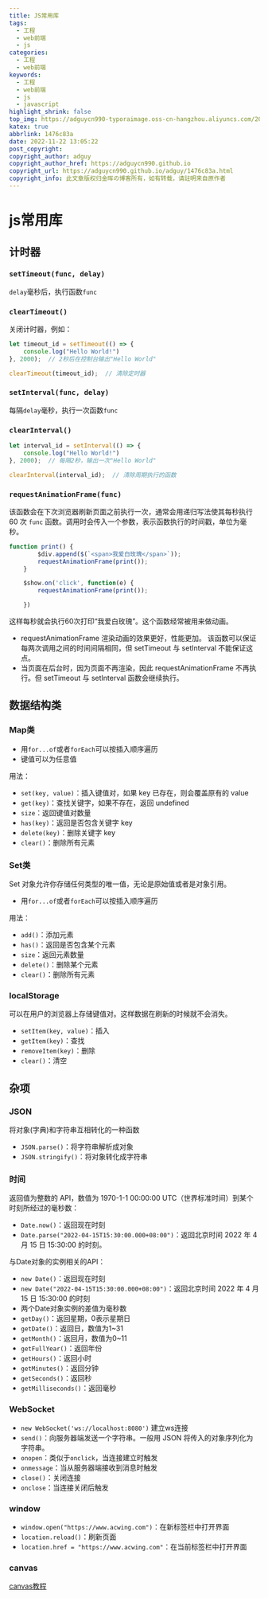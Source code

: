 ```yaml
---
title: JS常用库
tags:
  - 工程
  - web前端
  - js
categories:
  - 工程
  - web前端
keywords:
  - 工程
  - web前端
  - js
  - javascript
highlight_shrink: false
top_img: https://adguycn990-typoraimage.oss-cn-hangzhou.aliyuncs.com/202211232358703.webp
katex: true
abbrlink: 1476c83a
date: 2022-11-22 13:05:22
post_copyright:
copyright_author: adguy
copyright_author_href: https://adguycn990.github.io
copyright_url: https://adguycn990.github.io/adguy/1476c83a.html
copyright_info: 此文章版权归金晖の博客所有，如有转载，请註明来自原作者
---
```


# js常用库

## 计时器

### `setTimeout(func, delay)`

`delay`毫秒后，执行函数`func`

### `clearTimeout()`

关闭计时器，例如：

```javascript
let timeout_id = setTimeout(() => {
    console.log("Hello World!")
}, 2000);  // 2秒后在控制台输出"Hello World"

clearTimeout(timeout_id);  // 清除定时器
```

### `setInterval(func, delay)`

每隔`delay`毫秒，执行一次函数`func`

### `clearInterval()`

```javascript
let interval_id = setInterval(() => {
    console.log("Hello World!")
}, 2000);  // 每隔2秒，输出一次"Hello World"

clearInterval(interval_id);  // 清除周期执行的函数
```

### `requestAnimationFrame(func)`

该函数会在下次浏览器刷新页面之前执行一次，通常会用递归写法使其每秒执行 60 次 `func` 函数。调用时会传入一个参数，表示函数执行的时间戳，单位为毫秒。

```javascript
function print() {
        $div.append($(`<span>我爱白玫瑰</span>`));
        requestAnimationFrame(print());
    }

    $show.on('click', function(e) {
        requestAnimationFrame(print());

    })
```

这样每秒就会执行60次打印“我爱白玫瑰”。这个函数经常被用来做动画。

- requestAnimationFrame 渲染动画的效果更好，性能更加。
  该函数可以保证每两次调用之间的时间间隔相同，但 setTimeout 与 setInterval 不能保证这点。
- 当页面在后台时，因为页面不再渲染，因此 requestAnimationFrame 不再执行。但 setTimeout 与 setInterval 函数会继续执行。

## 数据结构类

### Map类

- 用`for...of`或者`forEach`可以按插入顺序遍历
- 键值可以为任意值

用法：

- `set(key, value)`：插入键值对，如果 key 已存在，则会覆盖原有的 value
- `get(key)`：查找关键字，如果不存在，返回 undefined
- `size`：返回键值对数量
- `has(key)`：返回是否包含关键字 key
- `delete(key)`：删除关键字 key
- `clear()`：删除所有元素

### Set类

Set 对象允许你存储任何类型的唯一值，无论是原始值或者是对象引用。

- 用`for...of`或者`forEach`可以按插入顺序遍历

用法：

- `add()`：添加元素
- `has()`：返回是否包含某个元素
- `size`：返回元素数量
- `delete()`：删除某个元素
- `clear()`：删除所有元素

### localStorage

可以在用户的浏览器上存储键值对。这样数据在刷新的时候就不会消失。

- `setItem(key, value)`：插入
- `getItem(key)`：查找
- `removeItem(key)`：删除
- `clear()`：清空

## 杂项

### JSON

将对象(字典)和字符串互相转化的一种函数

- `JSON.parse()`：将字符串解析成对象
- `JSON.stringify()`：将对象转化成字符串

### 时间

返回值为整数的 API，数值为 1970-1-1 00:00:00 UTC（世界标准时间）到某个时刻所经过的毫秒数：

- `Date.now()`：返回现在时刻
- `Date.parse("2022-04-15T15:30:00.000+08:00")`：返回北京时间 2022 年 4 月 15 日 15:30:00 的时刻。

与Date对象的实例相关的API：

- `new Date()`：返回现在时刻
- `new Date("2022-04-15T15:30:00.000+08:00")`：返回北京时间 2022 年 4 月 15 日 15:30:00 的时刻
- 两个Date对象实例的差值为毫秒数
- `getDay()`：返回星期，0表示星期日
- `getDate()`：返回日，数值为1~31
- `getMonth()`：返回月，数值为0~11
- `getFullYear()`：返回年份
- `getHours()`：返回小时
- `getMinutes()`：返回分钟
- `getSeconds()`：返回秒
- `getMilliseconds()`：返回毫秒

### WebSocket

- `new WebSocket('ws://localhost:8080')` 建立ws连接
- `send()`：向服务器端发送一个字符串。一般用 JSON 将传入的对象序列化为字符串。
- `onopen`：类似于`onclick`，当连接建立时触发
- `onmessage`：当从服务器端接收到消息时触发
- `close()`：关闭连接
- `onclose`：当连接关闭后触发

### window

- `window.open("https://www.acwing.com")`：在新标签栏中打开界面
- `location.reload()`：刷新页面
- `location.href = "https://www.acwing.com"`：在当前标签栏中打开界面

### canvas

[canvas教程](https://developer.mozilla.org/zh-CN/docs/Web/API/Canvas_API/Tutorial)